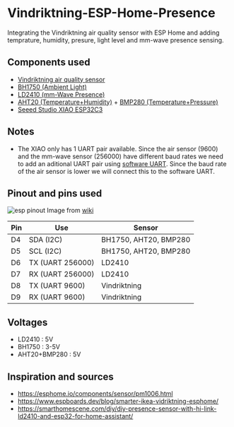 # Vindriktning-ESP-Home-Presence
Integrating the Vindriktning air quality sensor with ESP Home and adding temprature, humidity, presure, light level and mm-wave presence sensing.

## Components used
- [Vindriktning air quality sensor](https://www.ikea.com/nl/en/p/vindriktning-air-quality-sensor-70498242/)
- [BH1750 (Ambient Light)](https://esphome.io/components/sensor/bh1750.html)
- [LD2410 (mm-Wave Presence)](https://esphome.io/components/sensor/ld2410.html)
- [AHT20 (Temperature+Humidity)](https://esphome.io/components/sensor/aht10.html) + [BMP280 (Temperature+Pressure)](https://esphome.io/components/sensor/bmp280)
- [Seeed Studio XIAO ESP32C3](https://wiki.seeedstudio.com/XIAO_ESP32C3_Getting_Started/)

## Notes
- The XIAO only has 1 UART pair available. Since the air sensor (9600) and the mm-wave sensor (256000) have different baud rates we need to add an aditional UART pair using [software UART](https://esphome.io/components/uart#uart). Since the baud rate of the air sensor is lower we will connect this to the software UART. 

## Pinout and pins used
![esp pinout](https://files.seeedstudio.com/wiki/XIAO_WiFi/pin_map-2.png)
Image from [wiki](https://wiki.seeedstudio.com/XIAO_ESP32C3_Getting_Started/)

| Pin | Use | Sensor |
|-----|-----|--------|
| D4  | SDA (I2C)    |    BH1750, AHT20, BMP280    |
| D5  | SCL (I2C)    |    BH1750, AHT20, BMP280    |
| D6  | TX (UART 256000)    |    LD2410    |
| D7  | RX (UART 256000)    |    LD2410    |
| D8  | TX (UART 9600)    |    Vindriktning    |
| D9  | RX (UART 9600)    |    Vindriktning    |

## Voltages
- LD2410 : 5V
- BH1750 : 3-5V
- AHT20+BMP280 : 5V

## Inspiration and sources
- https://esphome.io/components/sensor/pm1006.html
- https://www.espboards.dev/blog/smarter-ikea-vidriktning-esphome/
- https://smarthomescene.com/diy/diy-presence-sensor-with-hi-link-ld2410-and-esp32-for-home-assistant/
